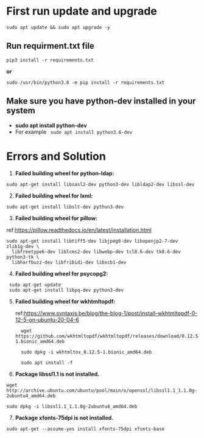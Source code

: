 # First run update and upgrade
```
sudo apt update && sudo apt upgrade -y
```
## Run requirment.txt file
```
pip3 install -r requirements.txt
```
**or**
```
sudo /usr/bin/python3.8 -m pip install -r requirements.txt 
```

## Make sure you have python-dev installed in your system

-  **sudo apt install python<!your exact python version>-dev**
- For example ``` sudo apt install python3.6-dev```

# Errors and Solution
  1. **Failed building wheel for python-ldap:**
  ```
  sudo apt-get install libsasl2-dev python3-dev libldap2-dev libssl-dev
  ```
  2. **Failed building wheel for lxml:**
  ```
  sudo apt-get install libslt-dev python3-dev
  ```
  3. **Failed building wheel for pillow:**
  
  ref:https://pillow.readthedocs.io/en/latest/installation.html
  
  ```
  sudo apt-get install libtiff5-dev libjpeg8-dev libopenjp2-7-dev zlib1g-dev \
    libfreetype6-dev liblcms2-dev libwebp-dev tcl8.6-dev tk8.6-dev python3-tk \
    libharfbuzz-dev libfribidi-dev libxcb1-dev
  ```

  4. **Failed building wheel for psycopg2:**
   ```
    sudo apt-get update
    sudo apt-get install libpq-dev python3-dev
   ```

  5. **Failed building wheel for wkhtmltopdf:**
   
     ref:https://www.syntaxis.be/blog/the-blog-1/post/install-wkhtmltopdf-0-12-5-on-ubuntu-20-04-6
     ```
       wget https://github.com/wkhtmltopdf/wkhtmltopdf/releases/download/0.12.5/wkhtmltox_0.12.5-1.bionic_amd64.deb
     
       sudo dpkg -i wkhtmltox_0.12.5-1.bionic_amd64.deb
     
       sudo apt install -f
     ```

  6. **Package libssl1.1 is not installed.**

   ```
   wget http://archive.ubuntu.com/ubuntu/pool/main/o/openssl/libssl1.1_1.1.0g-2ubuntu4_amd64.deb

   sudo dpkg -i libssl1.1_1.1.0g-2ubuntu4_amd64.deb
   ```
     
  7.  **Package xfonts-75dpi is not installed.**

   ```
   sudo apt-get --assume-yes install xfonts-75dpi xfonts-base
   ```
     
     
     
     
     
     
     
